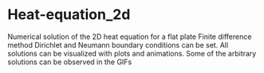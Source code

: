 # Heat-equation_2d
Numerical solution of the 2D heat equation for a flat plate
Finite difference method
Dirichlet and Neumann boundary conditions can be set.
All solutions can be visualized with plots and animations.
Some of the arbitrary solutions can be observed in the GIFs
